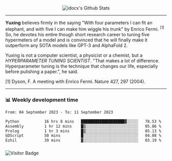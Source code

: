 <div align="center">
    <img align="center" src="https://github-readme-stats.vercel.app/api?username=idocx&show_icons=true&count_private=true&hide_border=true" alt="idocx's Github Stats"></img>
</div>

---

**Yuxing** believes firmly in the saying "With four parameters I can fit an elephant, and with five I can make him wiggle his trunk" by Enrico Fermi. <sup>[1]</sup> So, he devotes his entire though short research career to tuning five hypermeters of a model and is convinced that he will finally make it outperform any SOTA models like GPT-3 and AlphaFold 2.

Yuxing is not a computer scientist, a physicist or a chemist, but a *HYPERPARAMETER TUNING SCIENTIST*. "That makes a lot of difference. Hyperparameter tuning is the technique that changes our life, especially before pulishing a paper.", he said.

[1] Dyson, F. A meeting with Enrico Fermi. Nature 427, 297 (2004).


---

### 📊 Weekly development time
<!--START_SECTION:waka-->

```txt
From: 04 September 2023 - To: 11 September 2023

Python           16 hrs 8 mins   ███████████████████▓░░░░░   78.53 %
Assembly         1 hr 12 mins    █▒░░░░░░░░░░░░░░░░░░░░░░░   05.86 %
Prolog           1 hr 3 mins     █▒░░░░░░░░░░░░░░░░░░░░░░░   05.13 %
GDScript         50 mins         █░░░░░░░░░░░░░░░░░░░░░░░░   04.08 %
Ezhil            39 mins         ▓░░░░░░░░░░░░░░░░░░░░░░░░   03.19 %
```

<!--END_SECTION:waka-->

### 

![Visitor Badge](https://visitor-badge.laobi.icu/badge?page_id=idocx.idocx)